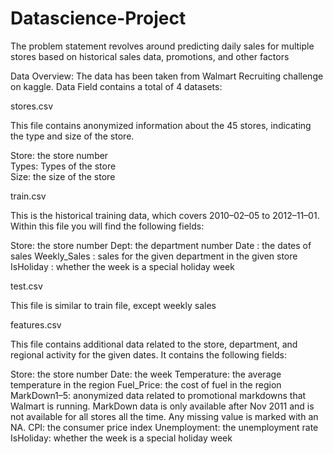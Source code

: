 # Datascience-Project
The problem statement revolves around predicting daily sales for multiple stores based on historical sales data, promotions, and other factors

Data Overview:
The data has been taken from Walmart Recruiting challenge on kaggle. Data Field contains a total of 4 datasets:

stores.csv

This file contains anonymized information about the 45 stores, indicating the type and size of the store.

Store: the store number  
Types: Types of the store  
Size: the size of the store  

train.csv

This is the historical training data, which covers 2010–02–05 to 2012–11–01. Within this file you will find the following fields:

Store: the store number
Dept: the department number
Date : the dates of sales
Weekly_Sales : sales for the given department in the given store
IsHoliday : whether the week is a special holiday week

test.csv

This file is similar to train file, except weekly sales

features.csv

This file contains additional data related to the store, department, and regional activity for the given dates. It contains the following fields:

Store: the store number
Date: the week
Temperature: the average temperature in the region
Fuel_Price: the cost of fuel in the region
MarkDown1–5: anonymized data related to promotional markdowns that Walmart is running. MarkDown data is only available after Nov 2011 and is not available for all stores all the time. Any missing value is marked with an NA. CPI: the consumer price index
Unemployment: the unemployment rate
IsHoliday: whether the week is a special holiday week
